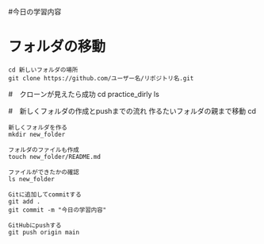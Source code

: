#今日の学習内容

# フォルダの移動
    cd 新しいフォルダの場所
    git clone https://github.com/ユーザー名/リポジトリ名.git

#　クローンが見えたら成功
    cd practice_dirly
    ls    

#　新しくフォルダの作成とpushまでの流れ
    作るたいフォルダの親まで移動
    cd

    新しくフォルダを作る
    mkdir new_folder

    フォルダのファイルも作成
    touch new_folder/README.md

    ファイルができたかの確認
    ls new_folder

    Gitに追加してcommitする
    git add .
    git commit -m "今日の学習内容"

    GitHubにpushする
    git push origin main

